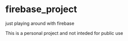 # firebase_project
just playing around with firebase

This is a personal project and not inteded for public use
